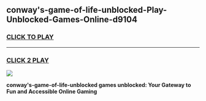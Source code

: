 
## conway's-game-of-life-unblocked-Play-Unblocked-Games-Online-d9104
<h3>
<a href="https://premium76.site?title=conway's-game-of-life-unblocked&ref=25A">CLICK TO PLAY</a></h3>
<hr>

<h3>
<a href="https://premium76.site?title=conway's-game-of-life-unblocked&ref=25A">CLICK 2 PLAY</a>
  
</h3>

<a href="https://premium76.site?title=conway's-game-of-life-unblocked&ref=25A"><img src="https://clearcache.store/games.png"></a>


**conway's-game-of-life-unblocked games unblocked: Your Gateway to Fun and Accessible Online Gaming**
